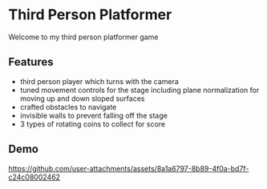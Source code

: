 # Third Person Platformer
Welcome to my third person platformer game
## Features
- third person player which turns with the camera
- tuned movement controls for the stage including plane normalization for moving up and down sloped surfaces
- crafted obstacles to navigate
- invisible walls to prevent falling off the stage
- 3 types of rotating coins to collect for score

## Demo
https://github.com/user-attachments/assets/8a1a6797-8b89-4f0a-bd7f-c24c08002462

